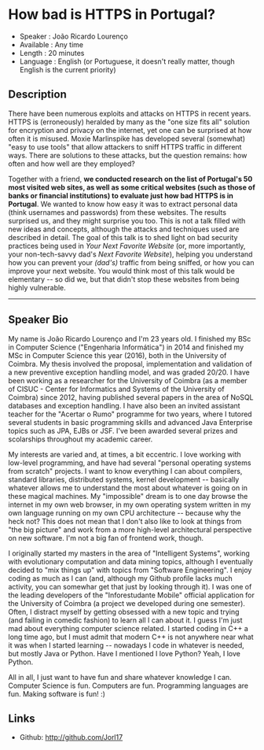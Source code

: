 How bad is HTTPS in Portugal?
========================

* Speaker   : João Ricardo Lourenço
* Available : Any time
* Length    : 20 minutes
* Language  : English (or Portuguese, it doesn't really matter, though English is the current priority)

Description
-----------

There have been numerous exploits and attacks on HTTPS in recent years. HTTPS is (erroneously) heralded by many as the "one size fits all" solution for encryption and privacy on the internet, yet one can be surprised at how often it is misused. Moxie Marlinspike has developed several (somewhat) "easy to use tools" that allow attackers to sniff HTTPS traffic in different ways. There are solutions to these attacks, but the question remains: how often and how well are they employed?

Together with a friend, **we conducted research on the list of Portugal's 50 most visited web sites, as well as some critical websites (such as those of banks or financial institutions) to evaluate just how bad HTTPS is in Portugal**. We wanted to know how easy it was to extract personal data (think usernames and passwords) from these websites. The results surprised us, and they might surprise you too. This is not a talk filled with new ideas and concepts, although the attacks and techniques used are described in detail. The goal of this talk is to shed light on bad security practices being used in _Your Next Favorite Website_ (or, more importantly, your non-tech-savvy dad's _Next Favorite Website_), helping you understand how you can prevent your _(dad's)_ traffic from being sniffed, or how you can improve your next website. You would think most of this talk would be elementary -- so did we, but that didn't stop these websites from being highly vulnerable.

---------------

Speaker Bio
-----------

My name is João Ricardo Lourenço and I'm 23 years old. I finished my BSc in Computer Science ("Engenharia Informática") in 2014 and finished my MSc in Computer Science this year (2016), both in the University of Coimbra. My thesis involved the proposal, implementation and validation of a new preventive exception handling model, and was graded 20/20. I have been working as a researcher for the University of Coimbra (as a member of CISUC - Center for Informatics and Systems of the University of Coimbra) since 2012, having published several papers in the area of NoSQL databases and exception handling. I have also been an invited assistant teacher for the "Acertar o Rumo" programme for two years, where I tutored several students in basic programming skills and advanced Java Enterprise topics such as JPA, EJBs or JSF. I've been awarded several prizes and scolarships throughout my academic career.

My interests are varied and, at times, a bit eccentric. I love working with low-level programming, and have had several "personal operating systems from scratch" projects. I want to know everything I can about compilers, standard libraries, distributed systems, kernel development -- basically whatever allows me to understand the most about whatever is going on in these magical machines. My "impossible" dream is to one day browse the internet in my own web browser, in my own operating system written in my own language running on my own CPU architecture -- because why the heck not? This does not mean that I don't also like to look at things from "the big picture" and work from a more high-level architectural perspective on new software. I'm not a big fan of frontend work, though.

I originally started my masters in the area of "Intelligent Systems", working with evolutionary computation and data mining topics, although I eventually decided to "mix things up" with topics from "Software Engineering". I enjoy coding as much as I can (and, although my Github profile lacks much activity, you can somewhar get that just by looking through it). I was one of the leading developers of the "Inforestudante Mobile" official application for the University of Coimbra (a project we developed during one semester). Often, I distract myself by getting obsessed with a new topic and trying (and failing in comedic fashion) to learn all I can about it. I guess I'm just mad about everything computer science related. I started coding in C++ a long time ago, but I must admit that modern C++ is not anywhere near what it was when I started learning -- nowadays I code in whatever is needed, but mostly Java or Python. Have I mentioned I love Python? Yeah, I love Python.

All in all, I just want to have fun and share whatever knowledge I can. Computer Science is fun. Computers are fun. Programming languages are fun. Making software is fun! :)


Links
-----

* Github: http://github.com/Jorl17
